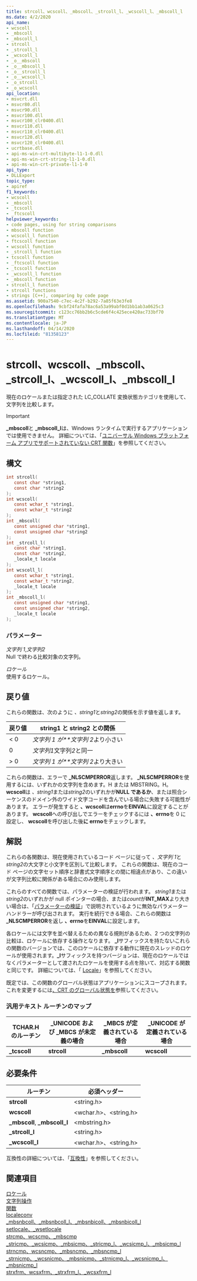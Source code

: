 ```yaml
---
title: strcoll、wcscoll、_mbscoll、_strcoll_l、_wcscoll_l、_mbscoll_l
ms.date: 4/2/2020
api_name:
- wcscoll
- _mbscoll
- _mbscoll_l
- strcoll
- _strcoll_l
- _wcscoll_l
- _o__mbscoll
- _o__mbscoll_l
- _o__strcoll_l
- _o__wcscoll_l
- _o_strcoll
- _o_wcscoll
api_location:
- msvcrt.dll
- msvcr80.dll
- msvcr90.dll
- msvcr100.dll
- msvcr100_clr0400.dll
- msvcr110.dll
- msvcr110_clr0400.dll
- msvcr120.dll
- msvcr120_clr0400.dll
- ucrtbase.dll
- api-ms-win-crt-multibyte-l1-1-0.dll
- api-ms-win-crt-string-l1-1-0.dll
- api-ms-win-crt-private-l1-1-0
api_type:
- DLLExport
topic_type:
- apiref
f1_keywords:
- wcscoll
- _mbscoll
- _tcscoll
- _ftcscoll
helpviewer_keywords:
- code pages, using for string comparisons
- mbscoll function
- wcscoll_l function
- ftcscoll function
- wcscoll function
- _strcoll_l function
- tcscoll function
- _ftcscoll function
- _tcscoll function
- _wcscoll_l function
- _mbscoll function
- strcoll_l function
- strcoll functions
- strings [C++], comparing by code page
ms.assetid: 900a7540-c7ec-4c2f-b292-7a85f63e3fe8
ms.openlocfilehash: 9cbf24fafa78ac6a53a99abf0d1bb1ab3a0625c3
ms.sourcegitcommit: c123cc76bb2b6c5cde6f4c425ece420ac733bf70
ms.translationtype: MT
ms.contentlocale: ja-JP
ms.lasthandoff: 04/14/2020
ms.locfileid: "81358123"
---
```

# <a name="strcoll-wcscoll-_mbscoll-_strcoll_l-_wcscoll_l-_mbscoll_l"></a>strcoll、wcscoll、_mbscoll、_strcoll_l、_wcscoll_l、_mbscoll_l

現在のロケールまたは指定された LC_COLLATE 変換状態カテゴリを使用して、文字列を比較します。

> [!IMPORTANT]
> **_mbscoll**と **_mbscoll_l**は、Windows ランタイムで実行するアプリケーションでは使用できません。 詳細については、「[ユニバーサル Windows プラットフォーム アプリでサポートされていない CRT 関数](../../cppcx/crt-functions-not-supported-in-universal-windows-platform-apps.md)」を参照してください。

## <a name="syntax"></a>構文

```C
int strcoll(
   const char *string1,
   const char *string2
);
int wcscoll(
   const wchar_t *string1,
   const wchar_t *string2
);
int _mbscoll(
   const unsigned char *string1,
   const unsigned char *string2
);
int _strcoll_l(
   const char *string1,
   const char *string2,
   _locale_t locale
);
int wcscoll_l(
   const wchar_t *string1,
   const wchar_t *string2,
   _locale_t locale
);
int _mbscoll_l(
   const unsigned char *string1,
   const unsigned char *string2,
   _locale_t locale
);
```

### <a name="parameters"></a>パラメーター

*文字列 1*,*文字列2*<br/>
Null で終わる比較対象の文字列。

*ロケール*<br/>
使用するロケール。

## <a name="return-value"></a>戻り値

これらの関数は、次のように *、string1*と*string2*の関係を示す値を返します。

|戻り値|string1 と string2 との関係|
|------------------|----------------------------------------|
|< 0|*文字列 1 が**文字列 2*より小さい|
|0|*文字列1*文字列*2*と同一|
|> 0|*文字列 1 が**文字列 2*より大きい|

これらの関数は、エラーで **_NLSCMPERROR**返します。 **_NLSCMPERROR**を使用するには、いずれかの文字列を含めます。H または MBSTRING。H。 **wcscoll**は *、string1*または*string2*のいずれかが**NULL であるか**、または照合シーケンスのドメイン外のワイド文字コードを含んでいる場合に失敗する可能性があります。 エラーが発生すると **、wcscoll**は**errno**を**EINVAL**に設定することがあります。 **wcscoll**への呼び出しでエラーをチェックするには **、errno**を 0 に設定し、 **wcscoll**を呼び出した後**に errno**をチェックします。

## <a name="remarks"></a>解説

これらの各関数は、現在使用されているコード ページに従って *、文字列 1*と*string2*の大文字と小文字を区別して比較します。 これらの関数は、現在のコード ページの文字セット順序と辞書式文字順序との間に相違点があり、この違いが文字列比較に関係がある場合にのみ使用します。

これらのすべての関数では、パラメーターの検証が行われます。 *string1*または*string2*のいずれかが null ポインターの場合、または*count*が**INT_MAX**より大きい場合は、「[パラメーターの検証](../../c-runtime-library/parameter-validation.md)」で説明されているように無効なパラメーター ハンドラーが呼び出されます。 実行を続行できる場合、これらの関数は **_NLSCMPERROR**を返し **、errno**を**EINVAL**に設定します。

各ロケールには文字を並べ替えるための異なる規則があるため、2 つの文字列の比較は、ロケールに依存する操作となります。 **_l**サフィックスを持たないこれらの関数のバージョンでは、このロケールに依存する動作に現在のスレッドのロケールが使用されます。**_l**サフィックスを持つバージョンは、現在のロケールではなくパラメーターとして渡されたロケールを使用する点を除いて、対応する関数と同じです。 詳細については、「 [Locale](../../c-runtime-library/locale.md)」を参照してください。

既定では、この関数のグローバル状態はアプリケーションにスコープされます。 これを変更するには[、CRT のグローバル状態を](../global-state.md)参照してください。

### <a name="generic-text-routine-mappings"></a>汎用テキスト ルーチンのマップ

|TCHAR.H のルーチン|_UNICODE および _MBCS が未定義の場合|_MBCS が定義されている場合|_UNICODE が定義されている場合|
|---------------------|------------------------------------|--------------------|-----------------------|
|**_tcscoll**|**strcoll**|**_mbscoll**|**wcscoll**|

## <a name="requirements"></a>必要条件

|ルーチン|必須ヘッダー|
|-------------|---------------------|
|**strcoll**|\<string.h>|
|**wcscoll**|\<wchar.h>、\<string.h>|
|**_mbscoll**, **_mbscoll_l**|\<mbstring.h>|
|**_strcoll_l**|\<string.h>|
|**_wcscoll_l**|\<wchar.h>、\<string.h>|

互換性の詳細については、「[互換性](../../c-runtime-library/compatibility.md)」を参照してください。

## <a name="see-also"></a>関連項目

[ロケール](../../c-runtime-library/locale.md)<br/>
[文字列操作](../../c-runtime-library/string-manipulation-crt.md)<br/>
[関数](../../c-runtime-library/strcoll-functions.md)<br/>
[localeconv](localeconv.md)<br/>
[_mbsnbcoll、_mbsnbcoll_l、_mbsnbicoll、_mbsnbicoll_l](mbsnbcoll-mbsnbcoll-l-mbsnbicoll-mbsnbicoll-l.md)<br/>
[setlocale、_wsetlocale](setlocale-wsetlocale.md)<br/>
[strcmp、wcscmp、_mbscmp](strcmp-wcscmp-mbscmp.md)<br/>
[_stricmp、_wcsicmp、_mbsicmp、_stricmp_l、_wcsicmp_l、_mbsicmp_l](stricmp-wcsicmp-mbsicmp-stricmp-l-wcsicmp-l-mbsicmp-l.md)<br/>
[strncmp、wcsncmp、_mbsncmp、_mbsncmp_l](strncmp-wcsncmp-mbsncmp-mbsncmp-l.md)<br/>
[_strnicmp、_wcsnicmp、_mbsnicmp、_strnicmp_l、_wcsnicmp_l、_mbsnicmp_l](strnicmp-wcsnicmp-mbsnicmp-strnicmp-l-wcsnicmp-l-mbsnicmp-l.md)<br/>
[strxfrm、wcsxfrm、_strxfrm_l、_wcsxfrm_l](strxfrm-wcsxfrm-strxfrm-l-wcsxfrm-l.md)<br/>
